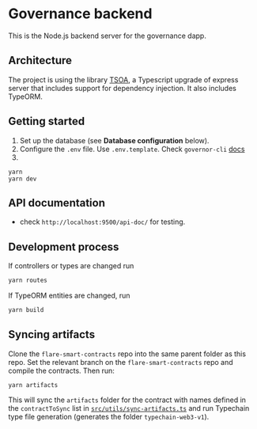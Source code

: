 # Governance backend

This is the Node.js backend server for the governance dapp.

## Architecture

The project is using the library [TSOA](https://tsoa-community.github.io/docs/), a Typescript upgrade of express server that includes support for dependency injection. 
It also includes TypeORM.

## Getting started 

1. Set up the database (see **Database configuration** below).
2. Configure the `.env` file. Use `.env.template`. Check `governor-cli` [docs](./docs/governor-cli.md)
3. 
```
yarn
yarn dev
```



## API documentation

- check `http://localhost:9500/api-doc/` for testing.



## Development process

If controllers or types are changed run 
```bash
yarn routes
```

If TypeORM entities are changed, run
```bash
yarn build
```

## Syncing artifacts

Clone the `flare-smart-contracts` repo into the same parent folder as this repo. Set the relevant branch on the `flare-smart-contracts` 
repo and compile the contracts. Then run:

```
yarn artifacts
```

This will sync the `artifacts` folder for the contract with names defined in the `contractToSync` list in [`src/utils/sync-artifacts.ts`](src/utils/sync-artifacts.ts) and run Typechain type file generation (generates the folder `typechain-web3-v1`). 

